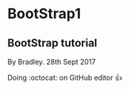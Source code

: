 # BootStrap1
## BootStrap tutorial
By Bradley. 28th Sept 2017

Doing :octocat: on GitHub editor :+1:
